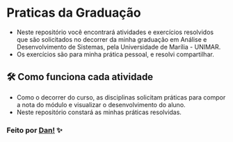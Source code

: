# Praticas da Graduação
- Neste repositório você encontrará atividades e exercícios resolvidos que são solicitados no decorrer da minha graduação em Análise e Desenvolvimento de Sistemas, pela Universidade de Marília - UNIMAR.
- Os exercícios são para minha prática pessoal, e resolvi compartilhar.

## 🛠️ Como funciona cada atividade
- Como o decorrer do curso, as disciplinas solicitam práticas para compor a nota do módulo e visualizar o desenvolvimento do aluno.
- Neste repositório constará as minhas práticas resolvidas.


### Feito por [Dan!](https://github.com/danvasquesc) ✨
